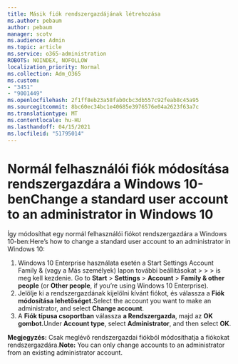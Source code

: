 ```yaml
---
title: Másik fiók rendszergazdájának létrehozása
ms.author: pebaum
author: pebaum
manager: scotv
ms.audience: Admin
ms.topic: article
ms.service: o365-administration
ROBOTS: NOINDEX, NOFOLLOW
localization_priority: Normal
ms.collection: Adm_O365
ms.custom:
- "3451"
- "9001449"
ms.openlocfilehash: 2f1ff8eb23a58fab0cbc3db557c92feab8c45a95
ms.sourcegitcommit: 8bc60ec34bc1e40685e3976576e04a2623f63a7c
ms.translationtype: MT
ms.contentlocale: hu-HU
ms.lasthandoff: 04/15/2021
ms.locfileid: "51795014"
---
```

# <a name="change-a-standard-user-account-to-an-administrator-in-windows-10"></a><span data-ttu-id="f7e6c-102">Normál felhasználói fiók módosítása rendszergazdára a Windows 10-ben</span><span class="sxs-lookup"><span data-stu-id="f7e6c-102">Change a standard user account to an administrator in Windows 10</span></span>

<span data-ttu-id="f7e6c-103">Így módosíthat egy normál felhasználói fiókot rendszergazdára a Windows 10-ben:</span><span class="sxs-lookup"><span data-stu-id="f7e6c-103">Here’s how to change a standard user account to an administrator in Windows 10:</span></span>

1. <span data-ttu-id="f7e6c-104">Windows 10 Enterprise használata esetén a Start Settings Account Family & (vagy a Más személyek) lapon további beállításokat  >    >    >   is meg kell kezdenie. </span><span class="sxs-lookup"><span data-stu-id="f7e6c-104">Go to **Start** > **Settings** > **Account** > **Family & other people** (or **Other people**, if you’re using Windows 10 Enterprise).</span></span>
2. <span data-ttu-id="f7e6c-105">Jelölje ki a rendszergazdának kijelölni kívánt fiókot, és válassza a **Fiók módosítása lehetőséget.**</span><span class="sxs-lookup"><span data-stu-id="f7e6c-105">Select the account you want to make an administrator, and select **Change account**.</span></span>
3. <span data-ttu-id="f7e6c-106">A **Fiók típusa csoportban** válassza **a Rendszergazda**, majd az **OK gombot.**</span><span class="sxs-lookup"><span data-stu-id="f7e6c-106">Under **Account type**, select **Administrator**, and then select **OK**.</span></span>

<span data-ttu-id="f7e6c-107">**Megjegyzés:** Csak meglévő rendszergazdai fiókból módosíthatja a fiókokat rendszergazdára.</span><span class="sxs-lookup"><span data-stu-id="f7e6c-107">**Note:** You can only change accounts to an administrator from an existing administrator account.</span></span>